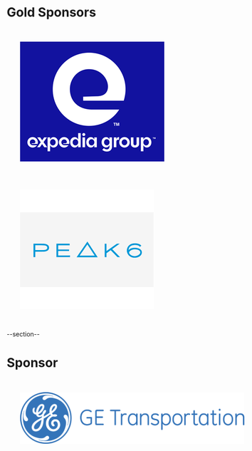 <!-- Gold Level Sponsors

	 Leave Expedia in until 2020-06-25 
	 Leave Peak6 in until 2019-08-06
-->

# Gold Sponsors

<img src="images/expedia.png" style="border:none; box-shadow:none; margin: 30px; background:white;"/>
<img src="images/peak6-centered.png" style="border:none; box-shadow:none; margin: 30px; background:none;"/>

--section--

<!-- Sponsor for this event, change as needed -->

# Sponsor

<img src="images/getransportation.png" style="border:none; box-shadow:none; margin: 30px; background:white;"/>


